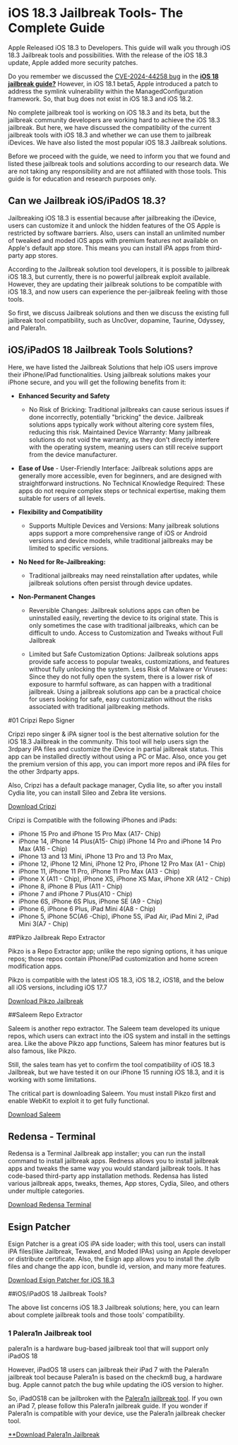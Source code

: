 # iOS 18.3 Jailbreak Tools- The Complete Guide


Apple Released iOS 18.3 to Developers. This guide will walk you through iOS 18.3 Jailbreak tools and possibilities. With the release of the iOS 18.3 update, Apple added more security patches. 

Do you remember we discussed the [CVE-2024-44258 bug](https://github.com/ifpdz/CVE-2024-44258) in the **[iOS 18 jailbreak guide?](https://github.com/iOS17/Jailbreak/wiki/iOS-18-Jailbreak-Tools)** However, in iOS 18.1 beta5, Apple introduced a patch to address the symlink vulnerability within the ManagedConfiguration framework. So, that bug does not exist in iOS 18.3 and iOS 18.2. 

No complete jailbreak tool is working on iOS 18.3 and its beta, but the jailbreak community developers are working hard to achieve the iOS 18.3 jailbreak. But here, we have discussed the compatibility of the current jailbreak tools with iOS 18.3 and whether we can use them to jailbreak iDevices. We have also listed the most popular iOS 18.3 Jailbreak solutions.

Before we proceed with the guide, we need to inform you that we found and listed these jailbreak tools and solutions according to our research data. We are not taking any responsibility and are not affiliated with those tools. This guide is for education and research purposes only. 

## Can we Jailbreak iOS/iPadOS 18.3?

Jailbreaking iOS 18.3 is essential because after jailbreaking the iDevice, users can customize it and unlock the hidden features of the OS Apple is restricted by software barriers. Also, users can install an unlimited number of tweaked and moded iOS apps with premium features not available on Apple's default app store. This means you can install iPA apps from third-party app stores. 

According to the Jailbreak solution tool developers, it is possible to jailbreak iOS 18.3, but currently, there is no powerful jailbreak exploit available. However, they are updating their jailbreak solutions to be compatible with iOS 18.3, and now users can experience the per-jailbreak feeling with those tools. 

So first, we discuss Jailbreak solutions and then we discuss the existing full jailbreak tool compatibility, such as Unc0ver, dopamine, Taurine, Odyssey, and Palera1n.

## iOS/iPadOS 18 Jailbreak Tools Solutions?

Here, we have listed the Jailbreak Solutions that help iOS users improve their iPhone/iPad functionalities. Using jailbreak solutions makes your iPhone secure, and you will get the following benefits from it:
 - **Enhanced Security and Safety**
      - No Risk of Bricking: Traditional jailbreaks can cause serious issues if done incorrectly, potentially "bricking" the device. Jailbreak solutions apps typically work without altering core system files, reducing this risk.
Maintained Device Warranty: Many jailbreak solutions do not void the warranty, as they don't directly interfere with the operating system, meaning users can still receive support from the device manufacturer.
- **Ease of Use**
      - User-Friendly Interface: Jailbreak solutions apps are generally more accessible, even for beginners, and are designed with straightforward instructions.
No Technical Knowledge Required: These apps do not require complex steps or technical expertise, making them suitable for users of all levels.

- **Flexibility and Compatibility**

     - Supports Multiple Devices and Versions: Many jailbreak solutions apps support a more comprehensive range of iOS or Android versions and device models, while traditional jailbreaks may be limited to specific versions.

- **No Need for Re-Jailbreaking:**
  
     - Traditional jailbreaks may need reinstallation after updates, while jailbreak solutions often persist through device updates.
       
- **Non-Permanent Changes**
  
     - Reversible Changes: Jailbreak solutions apps can often be uninstalled easily, reverting the device to its original state. This is only sometimes the case with traditional jailbreaks, which can be difficult to undo.
Access to Customization and Tweaks without Full Jailbreak

     - Limited but Safe Customization Options: Jailbreak solutions apps provide safe access to popular tweaks, customizations, and features without fully unlocking the system.
Less Risk of Malware or Viruses: Since they do not fully open the system, there is a lower risk of exposure to harmful software, as can happen with a traditional jailbreak.
Using a jailbreak solutions app can be a practical choice for users looking for safe, easy customization without the risks associated with traditional jailbreaking methods.

#01 Cripzi Repo Signer

Cripzi repo singer & iPA signer tool is the best alternative solution for the iOS 18.3 Jailbreak in the community. This tool will help users sign the 3rdpary iPA files and customize the iDevice in partial jailbreak status. This app can be installed directly without using a PC or Mac. Also, once you get the premium version of this app, you can import more repos and iPA files for the other 3rdparty apps. 

Also, Cripzi has a default package manager, Cydia lite, so after you install Cydia lite, you can install Sileo and Zebra lite versions. 

[Download Cripzi ](https://zeejb.com/cripzi-jailbreak-repo-signer/)

Cripzi is Compatible with the following iPhones and iPads:

- iPhone 15 Pro and iPhone 15 Pro Max (A17- Chip)
- iPhone 14, iPhone 14 Plus(A15- Chip) iPhone 14 Pro and iPhone 14 Pro Max (A16 - Chip)
- iPhone 13 and 13 Mini, iPhone 13 Pro and 13 Pro Max,
- iPhone 12, iPhone 12 Mini, iPhone 12 Pro, iPhone 12 Pro Max (A1 - Chip)
- iPhone 11, iPhone 11 Pro, iPhone 11 Pro Max (A13 - Chip)
- iPhone X (A11 - Chip), iPhone XS, iPhone XS Max, iPhone XR (A12 - Chip)
- iPhone 8, iPhone 8 Plus (A11 - Chip)
- iPhone 7 and iPhone 7 Plus(A10 - Chip)
- iPhone 6S, iPhone 6S Plus, iPhone SE (A9 - Chip)
- iPhone 6, iPhone 6 Plus, iPad Mini 4(A8 - Chip)
- iPhone 5, iPhone 5C(A6 -Chip), iPhone 5S, iPad Air, iPad Mini 2, iPad Mini 3(A7 - Chip)


##Pikzo Jailbreak Repo Extractor

Pikzo is a Repo Extractor app; unlike the repo signing options, it has unique repos; those repos contain iPhone/iPad customization and home screen modification apps. 

Pikzo is compatible with the latest iOS 18.3, iOS 18.2, iOS18, and the below all iOS versions, including iOS 17.7

[Download Pikzo Jailbreak ](https://zeejb.com/pikzo-jailbreak-ios-12-to-ios-13-1-2/)

##Saleem Repo Extractor

Saleem is another repo extractor. The Saleem team developed its unique repos, which users can extract into the iOS system and install in the settings area. Like the above Pikzo app functions, Saleem has minor features but is also famous, like Pikzo. 

Still, the sales team has yet to confirm the tool compatibility of iOS 18.3 Jailbreak, but we have tested it on our iPhone 15 running iOS 18.3, and it is working with some limitations. 

The critical part is downloading Saleem. You must install Pikzo first and enable WebKit to exploit it to get fully functional.

[Download Saleem](https://zeejb.com/pikzo-jailbreak-ios-12-to-ios-13-1-2/)

## Redensa - Terminal

Redensa is a Terminal Jailbreak app installer; you can run the install command to install jailbreak apps. Redness allows you to install jailbreak apps and tweaks the same way you would standard jailbreak tools. It has code-based third-party app installation methods. Redensa has listed various jailbreak apps, tweaks, themes, App stores, Cydia, Sileo, and others under multiple categories. 

[Download Redensa Terminal](https://zeejb.com/)

## Esign Patcher
Esign Patcher is a great iOS iPA side loader; with this tool, users can install iPA files(like Jailbreak, Tewaked, and Moded IPAs) using an Apple developer or distribute certificate.
Also, the Esign app allows you to install the .dylb files and change the app icon, bundle id, version, and many more features. 

[Download Esign Patcher for iOS 18.3](https://github.com/iOS17/Esign)





##iOS/iPadOS 18 Jailbreak Tools?

The above list concerns iOS 18.3 Jailbreak solutions; here, you can learn about complete jailbreak tools and those tools' compatibility.


### 1 Palera1n Jailbreak tool

palera1n is a hardware bug-based jailbreak tool that will support only iPadOS 18

However, iPadOS 18 users can jailbreak their iPad 7 with the Palera1n jailbreak tool because Palera1n is based on the checkm8 bug, a hardware bug. Apple cannot patch the bug while updating the iOS version to higher.

So, iPadOS18 can be jailbroken with the [Palera1n jailbreak tool](https://github.com/palera1n/palera1n). If you own an iPad 7, please follow this Palera1n jailbreak guide. If you wonder if Palera1n is compatible with your device, use the Palera1n jailbreak checker tool.  

[**Download Palera1n Jailbreak](https://github.com/iOS17/Palera1n-Jailbreak)
